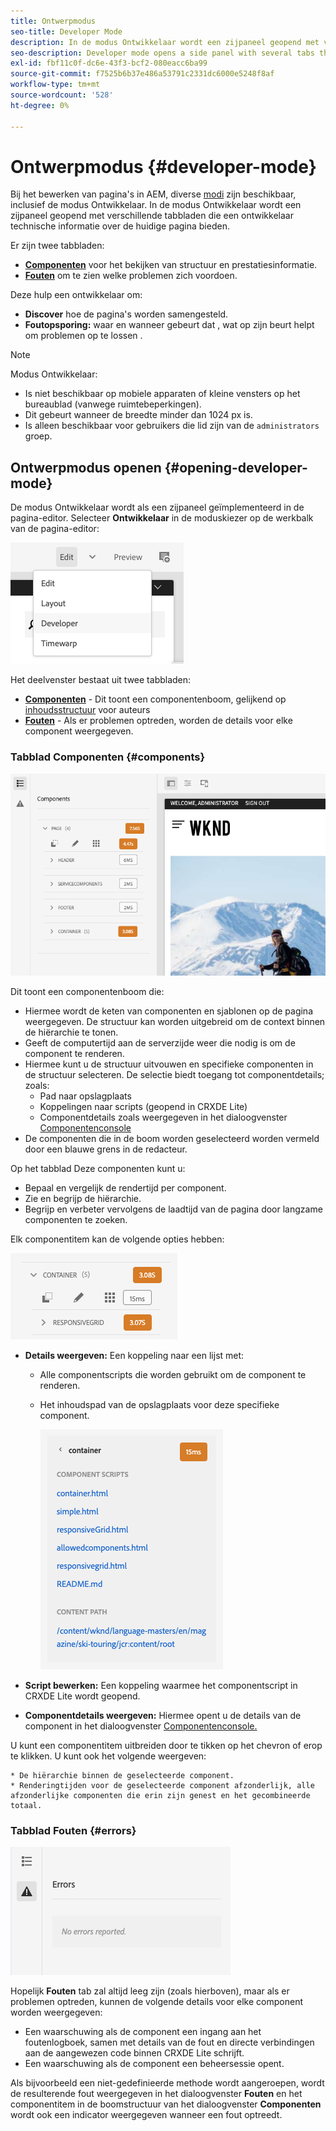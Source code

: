 ```yaml
---
title: Ontwerpmodus
seo-title: Developer Mode
description: In de modus Ontwikkelaar wordt een zijpaneel geopend met verschillende tabbladen die een ontwikkelaar informatie geven over de huidige pagina
seo-description: Developer mode opens a side panel with several tabs that provide a developer with information about the current page
exl-id: fbf11c0f-dc6e-43f3-bcf2-080eacc6ba99
source-git-commit: f7525b6b37e486a53791c2331dc6000e5248f8af
workflow-type: tm+mt
source-wordcount: '528'
ht-degree: 0%

---
```


# Ontwerpmodus {#developer-mode}

Bij het bewerken van pagina&#39;s in AEM, diverse [modi](/help/sites-cloud/authoring/fundamentals/environment-tools.md#page-modes) zijn beschikbaar, inclusief de modus Ontwikkelaar. In de modus Ontwikkelaar wordt een zijpaneel geopend met verschillende tabbladen die een ontwikkelaar technische informatie over de huidige pagina bieden.

Er zijn twee tabbladen:

* **[Componenten](#components)** voor het bekijken van structuur en prestatiesinformatie.
* **[Fouten](#errors)** om te zien welke problemen zich voordoen.

Deze hulp een ontwikkelaar om:

* **Discover** hoe de pagina&#39;s worden samengesteld.
* **Foutopsporing:** waar en wanneer gebeurt dat , wat op zijn beurt helpt om problemen op te lossen .

>[!NOTE]
>
>Modus Ontwikkelaar:
>
>* Is niet beschikbaar op mobiele apparaten of kleine vensters op het bureaublad (vanwege ruimtebeperkingen).
>  * Dit gebeurt wanneer de breedte minder dan 1024 px is.
>* Is alleen beschikbaar voor gebruikers die lid zijn van de `administrators` groep.

## Ontwerpmodus openen {#opening-developer-mode}

De modus Ontwikkelaar wordt als een zijpaneel geïmplementeerd in de pagina-editor. Selecteer **Ontwikkelaar** in de moduskiezer op de werkbalk van de pagina-editor:

![De modus Ontwikkelaar openen](assets/developer-mode.png)

Het deelvenster bestaat uit twee tabbladen:

* **[Componenten](#components)** - Dit toont een componentenboom, gelijkend op [inhoudsstructuur](/help/sites-cloud/authoring/fundamentals/environment-tools.md#content-tree) voor auteurs
* **[Fouten](#errors)** - Als er problemen optreden, worden de details voor elke component weergegeven.

### Tabblad Componenten {#components}

![Tabblad Componenten](assets/developer-mode-components-tab.png)

Dit toont een componentenboom die:

* Hiermee wordt de keten van componenten en sjablonen op de pagina weergegeven. De structuur kan worden uitgebreid om de context binnen de hiërarchie te tonen.
* Geeft de computertijd aan de serverzijde weer die nodig is om de component te renderen.
* Hiermee kunt u de structuur uitvouwen en specifieke componenten in de structuur selecteren. De selectie biedt toegang tot componentdetails; zoals:
   * Pad naar opslagplaats
   * Koppelingen naar scripts (geopend in CRXDE Lite)
   * Componentdetails zoals weergegeven in het dialoogvenster [Componentenconsole](/help/sites-cloud/authoring/features/components-console.md)
* De componenten die in de boom worden geselecteerd worden vermeld door een blauwe grens in de redacteur.

Op het tabblad Deze componenten kunt u:

* Bepaal en vergelijk de rendertijd per component.
* Zie en begrijp de hiërarchie.
* Begrijp en verbeter vervolgens de laadtijd van de pagina door langzame componenten te zoeken.

Elk componentitem kan de volgende opties hebben:

![Voorbeeld van de component Developer Mode](assets/developer-mode-component-example.png)

* **Details weergeven:** Een koppeling naar een lijst met:
   * Alle componentscripts die worden gebruikt om de component te renderen.
   * Het inhoudspad van de opslagplaats voor deze specifieke component.

     ![Details weergeven](assets/developer-mode-view-details.png)

* **Script bewerken:** Een koppeling waarmee het componentscript in CRXDE Lite wordt geopend.

* **Componentdetails weergeven:** Hiermee opent u de details van de component in het dialoogvenster [Componentenconsole.](/help/sites-cloud/authoring/features/components-console.md)

U kunt een componentitem uitbreiden door te tikken op het chevron of erop te klikken. U kunt ook het volgende weergeven:

    * De hiërarchie binnen de geselecteerde component.
    * Renderingtijden voor de geselecteerde component afzonderlijk, alle afzonderlijke componenten die erin zijn genest en het gecombineerde totaal.

### Tabblad Fouten {#errors}

![Het tabblad Fouten](assets/developer-mode-errors-tab.png)

Hopelijk **Fouten** tab zal altijd leeg zijn (zoals hierboven), maar als er problemen optreden, kunnen de volgende details voor elke component worden weergegeven:

* Een waarschuwing als de component een ingang aan het foutenlogboek, samen met details van de fout en directe verbindingen aan de aangewezen code binnen CRXDE Lite schrijft.
* Een waarschuwing als de component een beheersessie opent.

Als bijvoorbeeld een niet-gedefinieerde methode wordt aangeroepen, wordt de resulterende fout weergegeven in het dialoogvenster **Fouten** en het componentitem in de boomstructuur van het dialoogvenster **Componenten** wordt ook een indicator weergegeven wanneer een fout optreedt.
